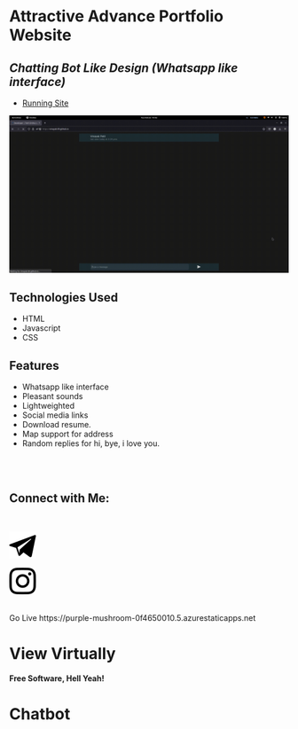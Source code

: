 # Attractive Advance Portfolio Website
## _Chatting Bot Like Design (Whatsapp like interface)_


- [Running Site](https://vinayak-09.github.io/)

[![N|Solid](images/demo.gif)](https://vinayak-09.github.io/)

## Technologies Used

- HTML
- Javascript
- CSS

## Features

- Whatsapp like interface
- Pleasant sounds
- Lightweighted
- Social media links
- Download resume.
- Map support for address
- Random replies for hi, bye, i love you.

<br><br>

## Connect with Me: 

<br>

[![N|Solid](images/telegram.svg)](https://t.me/vinayak_09)


[![N|Solid](images/instagram.svg)](https://instagram.com/vinayak_patil_09)


<br>
Go Live
https://purple-mushroom-0f4650010.5.azurestaticapps.net

# View Virtually


**Free Software, Hell Yeah!**
# Chatbot
